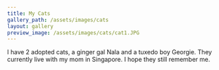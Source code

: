 ```yaml
---
title: My Cats
gallery_path: /assets/images/cats
layout: gallery
preview_image: /assets/images/cats/cat1.JPG
---
```


I have 2 adopted cats, a ginger gal Nala and a tuxedo boy Georgie. They currently live with my mom in Singapore. I hope they still remember me.

